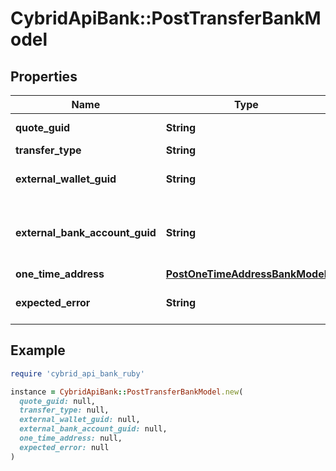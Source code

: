 # CybridApiBank::PostTransferBankModel

## Properties

| Name | Type | Description | Notes |
| ---- | ---- | ----------- | ----- |
| **quote_guid** | **String** | The associated quote&#39;s identifier. |  |
| **transfer_type** | **String** | The type of transfer. |  |
| **external_wallet_guid** | **String** | The customer&#39;s external wallet&#39;s identifier. | [optional] |
| **external_bank_account_guid** | **String** | The customer&#39;s &#39;plaid&#39; or &#39;plaid_processor_token&#39; external bank account&#39;s identifier. | [optional] |
| **one_time_address** | [**PostOneTimeAddressBankModel**](PostOneTimeAddressBankModel.md) |  | [optional] |
| **expected_error** | **String** | The optional expected error to simulate transfer failure. | [optional] |

## Example

```ruby
require 'cybrid_api_bank_ruby'

instance = CybridApiBank::PostTransferBankModel.new(
  quote_guid: null,
  transfer_type: null,
  external_wallet_guid: null,
  external_bank_account_guid: null,
  one_time_address: null,
  expected_error: null
)
```

